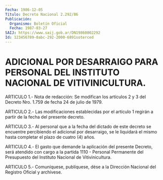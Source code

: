 ```yaml
---
Fecha: 1986-12-05
Título: Decreto Nacional 2.292/86
Publicación:
  Organismo: Boletín Oficial
  Fecha: 1987-03-27
SAIJ: https://www.saij.gob.ar/DN19860002292
Id: 123456789-0abc-292-2000-6891soterced
---
```

# ADICIONAL POR DESARRAIGO PARA PERSONAL DEL INSTITUTO NACIONAL DE VITIVINICULTURA.

<a id="1"></a>
ARTICULO 1.- Nota de redacción: Se modifican los artículos 2 y 3 del Decreto Nro. 1.759 de fecha 24 de julio de 1979.

<a id="2"></a>
ARTICULO 2.- Las modificaciones establecidas por el artículo 1 regirán a partir de la fecha del presente decreto.

<a id="3"></a>
ARTICULO 3.- Al personal que a la fecha del dictado de este decreto se encuentre percibiendo el adicional por desarraigo, se le liquidará el mismo hasta completar el plazo de cuatro (4) años.

<a id="4"></a>
ARTICULO 4.- El gasto que demande la aplicación del presente Decreto, será atendido con cargo a la partida 1110 - Personal Permanente del Presupuesto del Instituto Nacional de Vitivinicultura.

<a id="5"></a>
ARTICULO 5.- Comuníquese, publíquese, dése a la Dirección Nacional del Registro Oficial y archívese.